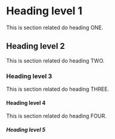 # Heading level 1

This is section related do heading ONE.

## Heading level 2

This is section related do heading TWO.

### Heading level 3

This is section related do heading THREE.

#### Heading level 4

This is section related do heading FOUR.

##### Heading level 5